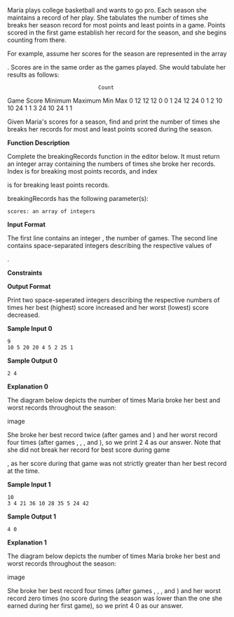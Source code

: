 Maria plays college basketball and wants to go pro. Each season she maintains a record of her play. She tabulates the number of times she breaks her season record for most points and least points in a game. Points scored in the first game establish her record for the season, and she begins counting from there.

For example, assume her scores for the season are represented in the array

. Scores are in the same order as the games played. She would tabulate her results as follows:

                                 Count
Game  Score  Minimum  Maximum   Min Max
 0      12     12       12       0   0
 1      24     12       24       0   1
 2      10     10       24       1   1
 3      24     10       24       1   1

Given Maria's scores for a season, find and print the number of times she breaks her records for most and least points scored during the season.

**Function Description**

Complete the breakingRecords function in the editor below. It must return an integer array containing the numbers of times she broke her records. Index
is for breaking most points records, and index

is for breaking least points records.

breakingRecords has the following parameter(s):

    scores: an array of integers

**Input Format**

The first line contains an integer
, the number of games.
The second line contains space-separated integers describing the respective values of

.

**Constraints**

**Output Format**

Print two space-seperated integers describing the respective numbers of times her best (highest) score increased and her worst (lowest) score decreased.

**Sample Input 0**

    9
    10 5 20 20 4 5 2 25 1

**Sample Output 0**

    2 4

**Explanation 0**

The diagram below depicts the number of times Maria broke her best and worst records throughout the season:

image

She broke her best record twice (after games
and ) and her worst record four times (after games , , , and ), so we print 2 4 as our answer. Note that she did not break her record for best score during game

, as her score during that game was not strictly greater than her best record at the time.

**Sample Input 1**

    10
    3 4 21 36 10 28 35 5 24 42

**Sample Output 1**

    4 0

**Explanation 1**

The diagram below depicts the number of times Maria broke her best and worst records throughout the season:

image

She broke her best record four times (after games
, , , and ) and her worst record zero times (no score during the season was lower than the one she earned during her first game), so we print 4 0 as our answer.
